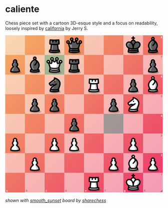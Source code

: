 # caliente

Chess piece set with a cartoon 3D-esque style and a focus on readability, loosely inspired by [california](https://sites.google.com/view/jerrychess/home) by Jerry S.

![example image](/screenshot.png)

*shown with [smooth_sunset](https://sharechess.github.io/stylus/boards/smooth_sunset.user.css) board by [sharechess](https://github.com/sharechess/sharechess)*
